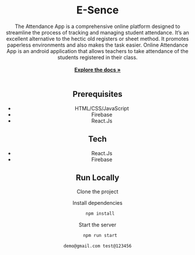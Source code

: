 <div align="center"># E-Sence<div align="center">The  Attendance App is a comprehensive online platform designed to streamline the process of tracking and managing student attendance. It’s an excellent alternative to the hectic old registers or sheet method. It promotes paperless environments and also makes the task easier. Online Attendance App is an android application that allows teachers to take attendance of the students registered in their class.</div><br /><a href="#" rel="dofollow"><strong>Explore the docs »</strong></a><br /> <br/><!--[Quickstart](/OPN##QuickStart)<span>&nbsp;&nbsp;•&nbsp;&nbsp;</span><a href="#">Report Bug</a><span>&nbsp;&nbsp;•&nbsp;&nbsp;</span><a href="#">Request Feature</a><span>&nbsp;&nbsp;•&nbsp;&nbsp;</span><a href="https://twitter.com/astreak_oi">Twitter</a><span>&nbsp;&nbsp;•&nbsp;&nbsp;</span><a href="#">Join Our Discord</a><br />  <hr /></div> ![E-Sence](https://dev-to-uploads.s3.amazonaws.com/uploads/articles/th5xamgrr6se0x5ro4g6.png) -->## Prerequisites- HTML/CSS/JavaScript- Firebase- React.Js## Tech- React.Js- Firebase    ## Run LocallyClone the project<!--```bash  git clone https://github.com/Astreak-oi/E-Sence-Web``` Go to the project directory```bash  cd E-Sence-Web```-->Install dependencies```bash  npm install```Start the server```bash  npm run start```<!-- ## License[MIT](https://choosealicense.com/licenses/mit/)## SupportFor support, email itechnet0@gmail.com or join our Discord channel. -->`demo@gmail.comtest@123456`